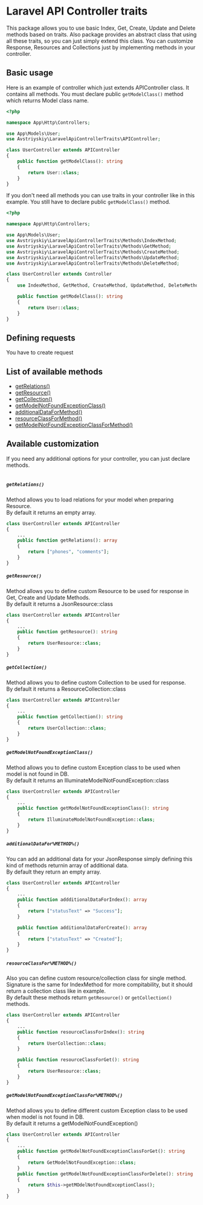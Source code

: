# Laravel API Controller traits
This package allows you to use basic Index, Get, Create, Update and Delete methods based on traits. Also package provides an abstract class that using all these traits, so you can just simply extend this class.
You can customize Response, Resources and Collections just by implementing methods in your controller.

## Basic usage
Here is an example of controller which just extends APIController class. It contains all methods.
You must declare public ```getModelClass()``` method which returns Model class name.

```php
<?php

namespace App\Http\Controllers;

use App\Models\User;
use Avstriyskiy\LaravelApiControllerTraits\APIController;

class UserController extends APIController
{
    public function getModelClass(): string
    {
        return User::class;
    }
}
```

If you don't need all methods you can use traits in your controller like in this example. You still have to declare public ```getModelClass()``` method.

```php
<?php

namespace App\Http\Controllers;

use App\Models\User;
use Avstriyskiy\LaravelApiControllerTraits\Methods\IndexMethod;
use Avstriyskiy\LaravelApiControllerTraits\Methods\GetMethod;
use Avstriyskiy\LaravelApiControllerTraits\Methods\CreateMethod;
use Avstriyskiy\LaravelApiControllerTraits\Methods\UpdateMethod;
use Avstriyskiy\LaravelApiControllerTraits\Methods\DeleteMethod;

class UserController extends Controller
{
    use IndexMethod, GetMethod, CreateMethod, UpdateMethod, DeleteMethod;

    public function getModelClass(): string
    {
        return User::class;
    }
}
```
## Defining requests
You have to create request

## List of available methods
- [getRelations()](#getrelations)
- [getResource()](#getresource)
- [getCollection()](#getcollection)
- [getModelNotFoundExceptionClass()](#getmodelnotfoundexceptionclass)
- [additionalDataForMethod()](#additionaldataformethod)
- [resourceClassForMethod()](#resourceclassformethod)
- [getModelNotFoundExceptionClassForMethod()](#getmodelnotfoundexceptionclassformethod)


## Available customization
If you need any additional options for your controller, you can just declare methods.<br><br>
##### ```getRelations()``` 
Method allows you to load relations for your model when preparing Resource. <br>
By default it returns an empty array. 
```php
class UserController extends APIController
{
    ...
    public function getRelations(): array
    {
        return ["phones", "comments"];
    }
}
```
##### ```getResource()``` 
Method allows you to define custom Resource to be used for response in Get, Create and Update Methods. <br>
By default it returns a JsonResource::class
```php
class UserController extends APIController
{
    ...
    public function getResource(): string
    {
        return UserResource::class;
    }
}
```
##### ```getCollection()``` 
Method allows you to define custom Collection to be used for response. <br>
By default it returns a ResourceCollection::class
```php
class UserController extends APIController
{
    ...
    public function getCollection(): string
    {
        return UserCollection::class;
    }
}
```
##### ```getModelNotFoundExceptionClass()``` 
Method allows you to define custom Exception class to be used when model is not found in DB. <br>
By default it returns an IlluminateModelNotFoundException::class
```php
class UserController extends APIController
{
    ...
    public function getModelNotFoundExceptionClass(): string
    {
        return IlluminateModelNotFoundException::class;
    }
}
```
##### ```additionalDataFor%METHOD%()``` 
You can add an additional data for your JsonResponse simply defining this kind of methods returnin array of additional data. <br>
By default they return an empty array.
```php
class UserController extends APIController
{
    ...
    public function addditionalDataForIndex(): array
    {
        return ["statusText" => "Success"];
    }

    public function additionalDataForCreate(): array
    {
        return ["statusText" => "Created"];
    }
}
```
##### ```resourceClassFor%METHOD%()``` 
Also you can define custom resource/collection class for single method. <br> Signature is the same for IndexMethod for more compitability, but it should return a collection class like in example. <br>
By default these methods return ```getResource()``` or ```getCollection()``` methods.

```php
class UserController extends APIController
{
    ...
    public function resourceClassForIndex(): string
    {
        return UserCollection::class;
    }

    public function resourceClassForGet(): string
    {
        return UserResource::class;
    }
}
```
##### ```getModelNotFoundExceptionClassFor%METHOD%()``` 
Method allows you to define different custom Exception class to be used when model is not found in DB. <br>
By default it returns a getModelNotFoundException()
```php
class UserController extends APIController
{
    ...
    public function getModelNotFoundExceptionClassForGet(): string
    {
        return GetModelNotFoundException::class;
    }
    public function getModelNotFoundExceptionClassForDelete(): string
    {
        return $this->getMOdelNotFoundExceptionClass();
    }
}
```
